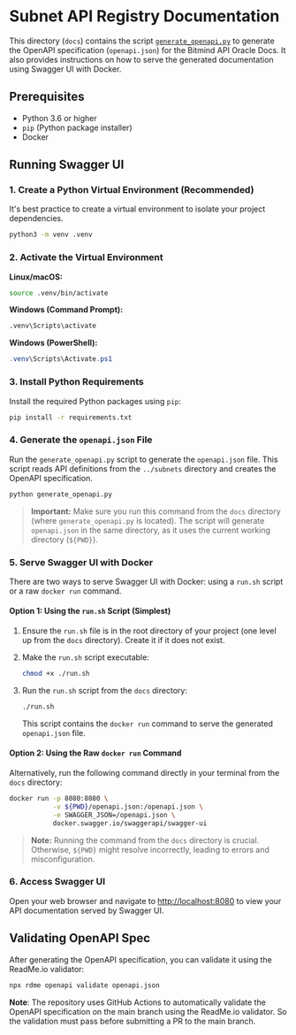 # Subnet API Registry Documentation

This directory (`docs`) contains the script [`generate_openapi.py`](generate_openapi.py) to generate the OpenAPI specification (`openapi.json`) for the Bitmind API Oracle Docs. It also provides instructions on how to serve the generated documentation using Swagger UI with Docker.

## Prerequisites

- Python 3.6 or higher
- `pip` (Python package installer)
- Docker

## Running Swagger UI

### 1. Create a Python Virtual Environment (Recommended)

It's best practice to create a virtual environment to isolate your project dependencies.

```bash
python3 -m venv .venv
```

### 2. Activate the Virtual Environment

**Linux/macOS:**

```bash
source .venv/bin/activate
```

**Windows (Command Prompt):**

```cmd
.venv\Scripts\activate
```

**Windows (PowerShell):**

```powershell
.venv\Scripts\Activate.ps1
```

### 3. Install Python Requirements

Install the required Python packages using `pip`:

```bash
pip install -r requirements.txt
```

### 4. Generate the `openapi.json` File

Run the `generate_openapi.py` script to generate the `openapi.json` file. This script reads API definitions from the `../subnets` directory and creates the OpenAPI specification.

```bash
python generate_openapi.py
```

> **Important:** Make sure you run this command from the `docs` directory (where `generate_openapi.py` is located). The script will generate `openapi.json` in the same directory, as it uses the current working directory (`${PWD}`).

### 5. Serve Swagger UI with Docker

There are two ways to serve Swagger UI with Docker: using a `run.sh` script or a raw `docker run` command.

#### Option 1: Using the `run.sh` Script (Simplest)

1. Ensure the `run.sh` file is in the root directory of your project (one level up from the `docs` directory). Create it if it does not exist.
2. Make the `run.sh` script executable:

   ```bash
   chmod +x ./run.sh
   ```

3. Run the `run.sh` script from the `docs` directory:

   ```bash
   ./run.sh
   ```

   This script contains the `docker run` command to serve the generated `openapi.json` file.

#### Option 2: Using the Raw `docker run` Command

Alternatively, run the following command directly in your terminal from the `docs` directory:

```bash
docker run -p 8080:8080 \
           -v ${PWD}/openapi.json:/openapi.json \
           -e SWAGGER_JSON=/openapi.json \
           docker.swagger.io/swaggerapi/swagger-ui
```

> **Note:** Running the command from the `docs` directory is crucial. Otherwise, `${PWD}` might resolve incorrectly, leading to errors and misconfiguration.

### 6. Access Swagger UI

Open your web browser and navigate to [http://localhost:8080](http://localhost:8080) to view your API documentation served by Swagger UI.

## Validating OpenAPI Spec

After generating the OpenAPI specification, you can validate it using the ReadMe.io validator:

```bash
npx rdme openapi validate openapi.json
```

**Note**: The repository uses GitHub Actions to automatically validate the OpenAPI specification on the main branch using the ReadMe.io validator. So the validation must pass before submitting a PR to the main branch.
